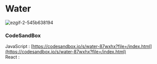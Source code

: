 # Water

![ezgif-2-545b638194](https://github.com/MontaKr/Site_Practice/assets/115155803/c2613fde-818f-477a-8d8a-e1a7d8bc4014)

### CodeSandBox

JavaScript : [https://codesandbox.io/s/water-87wxhx?file=/index.html](https://codesandbox.io/s/water-87wxhx?file=/index.html) \
React : []()
